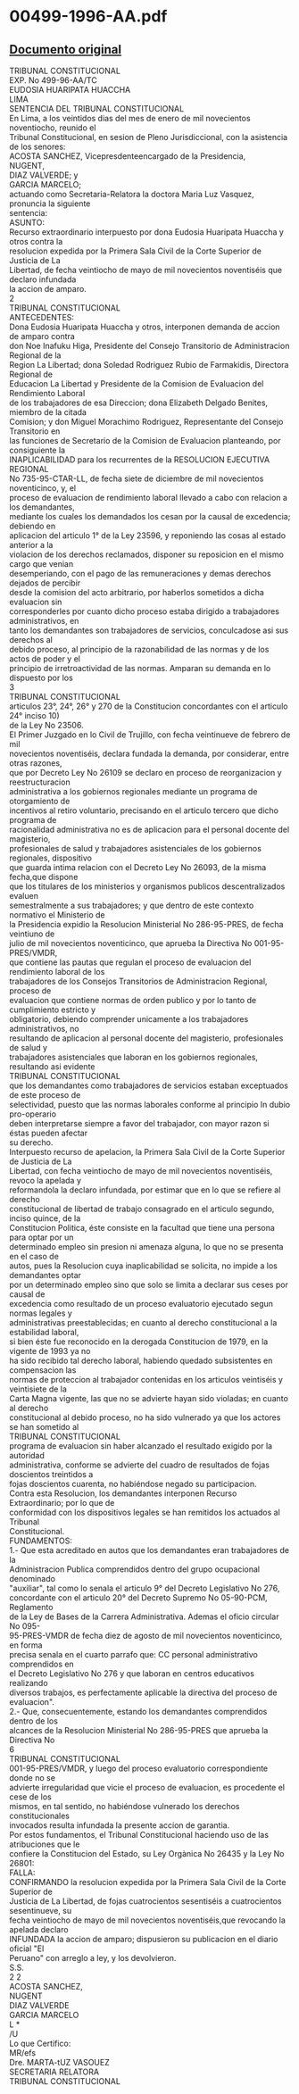 
00499-1996-AA.pdf
=================
  
[Documento original](https://tc.gob.pe/jurisprudencia/1998/00499-1996-AA.pdf)  
---  
TRIBUNAL CONSTITUCIONAL  
EXP. No 499-96-AA/TC  
EUDOSIA HUARIPATA HUACCHA  
LIMA  
SENTENCIA DEL TRIBUNAL CONSTITUCIONAL  
En Lima, a los veintidos dias del mes de enero de mil novecientos noventiocho, reunido el  
Tribunal Constitucional, en sesion de Pleno Jurisdiccional, con la asistencia de los senores:  
ACOSTA SANCHEZ, Vicepresdenteencargado de la Presidencia,  
NUGENT,  
DIAZ VALVERDE; y  
GARCIA MARCELO;  
actuando como Secretaria-Relatora la doctora Maria Luz Vasquez, pronuncia la siguiente  
sentencia:  
ASUNTO:  
Recurso extraordinario interpuesto por dona Eudosia Huaripata Huaccha y otros contra la  
resolucion expedida por la Primera Sala Civil de la Corte Superior de Justicia de La  
Libertad, de fecha veintiocho de mayo de mil novecientos noventiséis que declaro infundada  
la accion de amparo.  
2  
TRIBUNAL CONSTITUCIONAL  
ANTECEDENTES:  
Dona Eudosia Huaripata Huaccha y otros, interponen demanda de accion de amparo contra  
don Noe Inafuku Higa, Presidente del Consejo Transitorio de Administracion Regional de la  
Region La Libertad; dona Soledad Rodriguez Rubio de Farmakidis, Directora Regional de  
Educacion La Libertad y Presidente de la Comision de Evaluacion del Rendimiento Laboral  
de los trabajadores de esa Direccion; dona Elizabeth Delgado Benites, miembro de la citada  
Comision; y don Miguel Morachimo Rodriguez, Representante del Consejo Transitorio en  
las funciones de Secretario de la Comision de Evaluacion planteando, por consiguiente la  
INAPLICABILIDAD para los recurrentes de la RESOLUCION EJECUTIVA REGIONAL  
No 735-95-CTAR-LL, de fecha siete de diciembre de mil novecientos noventicinco, y, el  
proceso de evaluacion de rendimiento laboral llevado a cabo con relacion a los demandantes,  
mediante los cuales los demandados los cesan por la causal de excedencia; debiendo en  
aplicacion del articulo 1° de la Ley 23596, y reponiendo las cosas al estado anterior a la  
violacion de los derechos reclamados, disponer su reposicion en el mismo cargo que venian  
desemperiando, con el pago de las remuneraciones y demas derechos dejados de percibir  
desde la comision del acto arbitrario, por haberlos sometidos a dicha evaluacion sin  
corresponderles por cuanto dicho proceso estaba dirigido a trabajadores administrativos, en  
tanto los demandantes son trabajadores de servicios, conculcadose asi sus derechos al  
debido proceso, al principio de la razonabilidad de las normas y de los actos de poder y el  
principio de irretroactividad de las normas. Amparan su demanda en lo dispuesto por los  
3  
TRIBUNAL CONSTITUCIONAL  
articulos 23°, 24°, 26° y 270 de la Constitucion concordantes con el articulo 24° inciso 10)  
de la Ley No 23506.  
El Primer Juzgado en lo Civil de Trujillo, con fecha veintinueve de febrero de mil  
novecientos noventiséis, declara fundada la demanda, por considerar, entre otras razones,  
que por Decreto Ley No 26109 se declaro en proceso de reorganizacion y reestructuracion  
administrativa a los gobiernos regionales mediante un programa de otorgamiento de  
incentivos al retiro voluntario, precisando en el articulo tercero que dicho programa de  
racionalidad administrativa no es de aplicacion para el personal docente del magisterio,  
profesionales de salud y trabajadores asistenciales de los gobiernos regionales, dispositivo  
que guarda intima relacion con el Decreto Ley No 26093, de la misma fecha,que dispone  
que los titulares de los ministerios y organismos publicos descentralizados evaluen  
semestralmente a sus trabajadores; y que dentro de este contexto normativo el Ministerio de  
la Presidencia expidio la Resolucion Ministerial No 286-95-PRES, de fecha veintiuno de  
julio de mil novecientos noventicinco, que aprueba la Directiva No 001-95-PRES/VMDR,  
que contiene las pautas que regulan el proceso de evaluacion del rendimiento laboral de los  
trabajadores de los Consejos Transitorios de Administracion Regional, proceso de  
evaluacion que contiene normas de orden publico y por lo tanto de cumplimiento estricto y  
obligatorio, debiendo comprender unicamente a los trabajadores administrativos, no  
resultando de aplicacion al personal docente del magisterio, profesionales de salud y  
trabajadores asistenciales que laboran en los gobiernos regionales, resultando asi evidente  
TRIBUNAL CONSTITUCIONAL  
que los demandantes como trabajadores de servicios estaban exceptuados de este proceso de  
selectividad, puesto que las normas laborales conforme al principio In dubio pro-operario  
deben interpretarse siempre a favor del trabajador, con mayor razon si éstas pueden afectar  
su derecho.  
Interpuesto recurso de apelacion, la Primera Sala Civil de la Corte Superior de Justicia de La  
Libertad, con fecha veintiocho de mayo de mil novecientos noventiséis, revoco la apelada y  
reformandola la declaro infundada, por estimar que en lo que se refiere al derecho  
constitucional de libertad de trabajo consagrado en el articulo segundo, inciso quince, de la  
Constitucion Politica, éste consiste en la facultad que tiene una persona para optar por un  
determinado empleo sin presion ni amenaza alguna, lo que no se presenta en el caso de  
autos, pues la Resolucion cuya inaplicabilidad se solicita, no impide a los demandantes optar  
por un determinado empleo sino que solo se limita a declarar sus ceses por causal de  
excedencia como resultado de un proceso evaluatorio ejecutado segun normas legales y  
administrativas preestablecidas; en cuanto al derecho constitucional a la estabilidad laboral,  
si bien éste fue reconocido en la derogada Constitucion de 1979, en la vigente de 1993 ya no  
ha sido recibido tal derecho laboral, habiendo quedado subsistentes en compensacion las  
normas de proteccion al trabajador contenidas en los articulos veintiséis y veintisiete de la  
Carta Magna vigente, las que no se advierte hayan sido violadas; en cuanto al derecho  
constitucional al debido proceso, no ha sido vulnerado ya que los actores se han sometido al  
TRIBUNAL CONSTITUCIONAL  
programa de evaluacion sin haber alcanzado el resultado exigido por la autoridad  
administrativa, conforme se advierte del cuadro de resultados de fojas doscientos treintidos a  
fojas doscientos cuarenta, no habiéndose negado su participacion.  
Contra esta Resolucion, los demandantes interponen Recurso Extraordinario; por lo que de  
conformidad con los dispositivos legales se han remitidos los actuados al Tribunal  
Constitucional.  
FUNDAMENTOS:  
1.- Que esta acreditado en autos que los demandantes eran trabajadores de la  
Administracion Publica comprendidos dentro del grupo ocupacional denominado  
"auxiliar", tal como lo senala el articulo 9° del Decreto Legislativo No 276,  
concordante con el articulo 20° del Decreto Supremo No 05-90-PCM, Reglamento  
de la Ley de Bases de la Carrera Administrativa. Ademas el oficio circular No 095-  
95-PRES-VMDR de fecha diez de agosto de mil novecientos noventicinco, en forma  
precisa senala en el cuarto parrafo que: CC personal administrativo comprendidos en  
el Decreto Legislativo No 276 y que laboran en centros educativos realizando  
diversos trabajos, es perfectamente aplicable la directiva del proceso de evaluacion".  
2.- Que, consecuentemente, estando los demandantes comprendidos dentro de los  
alcances de la Resolucion Ministerial No 286-95-PRES que aprueba la Directiva No  
6  
TRIBUNAL CONSTITUCIONAL  
001-95-PRES/VMDR, y luego del proceso evaluatorio correspondiente donde no se  
advierte irregularidad que vicie el proceso de evaluacion, es procedente el cese de los  
mismos, en tal sentido, no habiéndose vulnerado los derechos constitucionales  
invocados resulta infundada la presente accion de garantia.  
Por estos fundamentos, el Tribunal Constitucional haciendo uso de las atribuciones que le  
confiere la Constitucion del Estado, su Ley Orgànica No 26435 y la Ley No 26801:  
FALLA:  
CONFIRMANDO la resolucion expedida por la Primera Sala Civil de la Corte Superior de  
Justicia de La Libertad, de fojas cuatrocientos sesentiséis a cuatrocientos sesentinueve, su  
fecha veintiocho de mayo de mil novecientos noventiséis,que revocando la apelada declaro  
INFUNDADA la accion de amparo; dispusieron su publicacion en el diario oficial "El  
Peruano" con arreglo a ley, y los devolvieron.  
S.S.  
2 2  
ACOSTA SANCHEZ,  
NUGENT  
DIAZ VALVERDE  
GARCIA MARCELO  
L *  
/U  
Lo que Certifico:  
MR/efs  
Dre. MARTA-tUZ VASOUEZ  
SECRETARIA RELATORA  
TRIBUNAL CONSTITUCIONAL